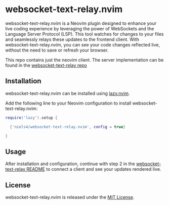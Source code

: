 # websocket-text-relay.nvim

websocket-text-relay.nvim is a Neovim plugin designed to enhance your live coding experience by leveraging the power of WebSockets and the Language Server Protocol (LSP).
This tool watches for changes to your files and seamlessly relays these updates to the frontend client.
With websocket-text-relay.nvim, you can see your code changes reflected live, without the need to save or refresh your browser.

This repo contains just the neovim client. The server implementation can be found in the [websocket-text-relay repo](https://github.com/niels4/websocket-text-relay)

## Installation

websocket-text-relay.nvim can be installed using [lazy.nvim](https://github.com/rockerBOO/lazy.nvim).

Add the following line to your Neovim configuration to install websocket-text-relay.nvim:

```lua
require('lazy').setup {

  {'niels4/websocket-text-relay.nvim', config = true}

}
```

## Usage

After installation and configuration, continue with step 2 in the [websocket-text-relay README](https://github.com/niels4/websocket-text-relay)
to connect a client and see your updates rendered live.

## License

websocket-text-relay.nvim is released under the [MIT License](LICENSE).
